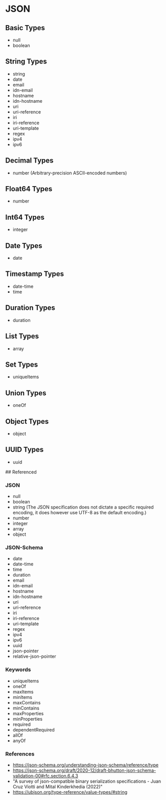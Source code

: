 # JSON

## Basic Types

* null
* boolean

## String Types

* string
* date
* email
* idn-email
* hostname
* idn-hostname
* uri
* uri-reference
* iri
* iri-reference
* uri-template
* regex
* ipv4
* ipv6

## Decimal Types

* number (Arbitrary-precision ASCII-encoded numbers)

## Float64 Types

* number

## Int64 Types

* integer

## Date Types

* date

## Timestamp Types

* date-time
* time

## Duration Types

* duration

## List Types

* array

## Set Types

* uniqueItems

## Union Types

* oneOf

## Object Types

* object

## UUID Types

* uuid

## Referenced

### JSON

* null
* boolean
* string (The JSON specification does not dictate a specific required encoding, it does however use UTF-8 as the default encoding.)
* number
* integer
* array
* object

### JSON-Schema

* date
* date-time
* time
* duration
* email
* idn-email
* hostname
* idn-hostname
* uri
* uri-reference
* iri
* iri-reference
* uri-template
* regex
* ipv4
* ipv6
* uuid
* json-pointer
* relative-json-pointer

### Keywords

* uniqueItems
* oneOf
* maxItems
* minItems
* maxContains
* minContains
* maxProperties
* minProperties
* required
* dependentRequired
* allOf
* anyOf

### References

* https://json-schema.org/understanding-json-schema/reference/type
* https://json-schema.org/draft/2020-12/draft-bhutton-json-schema-validation-00#rfc.section.6.4.3
* "A survey of json-compatible binary serialization specifications - Juan Cruz Viotti and Mital Kinderkhedia (2022)"
* https://ubjson.org/type-reference/value-types/#string